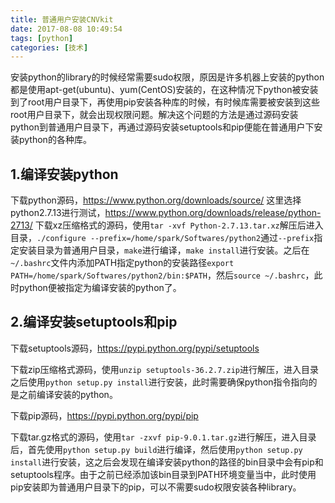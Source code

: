 ```yaml
---
title: 普通用户安装CNVkit
date: 2017-08-08 10:49:54
tags: [python]
categories: [技术]
---
```

安装python的library的时候经常需要sudo权限，原因是许多机器上安装的python都是使用apt-get(ubuntu)、yum(CentOS)安装的，在这种情况下python被安装到了root用户目录下，再使用pip安装各种库的时候，有时候库需要被安装到这些root用户目录下，就会出现权限问题。解决这个问题的方法是通过源码安装python到普通用户目录下，再通过源码安装setuptools和pip便能在普通用户下安装python的各种库。

## 1.编译安装python
下载python源码，https://www.python.org/downloads/source/
这里选择python2.7.13进行测试，https://www.python.org/downloads/release/python-2713/
下载xz压缩格式的源码，使用`tar -xvf Python-2.7.13.tar.xz`解压后进入目录，`./configure --prefix=/home/spark/Softwares/python2`通过`--prefix`指定安装目录为普通用户目录，`make`进行编译，`make install`进行安装。之后在`~/.bashrc`文件内添加PATH指定python的安装路径`export PATH=/home/spark/Softwares/python2/bin:$PATH`，然后`source ~/.bashrc`，此时python便被指定为编译安装的python了。

## 2.编译安装setuptools和pip
下载setuptools源码，https://pypi.python.org/pypi/setuptools

下载zip压缩格式源码，使用`unzip setuptools-36.2.7.zip`进行解压，进入目录之后使用`python setup.py install`进行安装，此时需要确保python指令指向的是之前编译安装的python。

下载pip源码，https://pypi.python.org/pypi/pip

下载tar.gz格式的源码，使用`tar -zxvf pip-9.0.1.tar.gz`进行解压，进入目录后，首先使用`python setup.py build`进行编译，然后使用`python setup.py install`进行安装，这之后会发现在编译安装python的路径的bin目录中会有pip和setuptools程序。由于之前已经添加该bin目录到PATH环境变量当中，此时使用pip安装即为普通用户目录下的pip，可以不需要sudo权限安装各种library。
